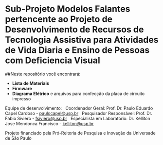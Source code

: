 # Sub-Projeto Modelos Falantes pertencente ao Projeto de Desenvolvimento de Recursos de Tecnologia Assistiva para Atividades de Vida Diaria e Ensino de Pessoas com Deficiencia Visual

##Neste repositório você encontrará:

* **Lista de Materiais**
* **Firmware**
* **Diagrama Elétrico** e arquivos para confecção da placa de circuito impresso


Equipe de desenvolvimento:
&nbsp;&nbsp;Coordenador Geral: Prof. Dr. Paulo Eduardo Capel Cardoso - paulocapel@usp.br
&nbsp;&nbsp;Pesquisador Responsável: Prof. Dr. Fábio Siviero - fsiviero@usp.br 
&nbsp;&nbsp;Especialista em Laboratório: Dr. Kelliton Jose Mendonca Francisco - kelliton@usp.br

Projeto financiado pela Pró-Reitoria de Pesquisa e Inovação da Universade de São Paulo


